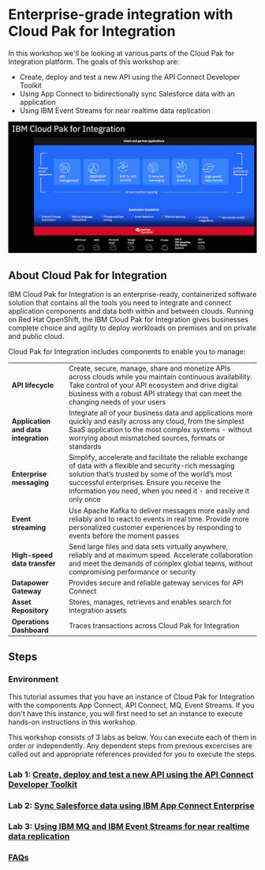 # Enterprise-grade integration with Cloud Pak for Integration

In this workshop we'll be looking at various parts of the Cloud Pak for Integration platform. The goals of this workshop are:

- Create, deploy and test a new API using the API Connect Developer Toolkit
- Using App Connect to bidirectionally sync Salesforce data with an application
- Using IBM Event Streams for near realtime data replication

![cp4int](./images/cp4int.png)

## About Cloud Pak for Integration

IBM Cloud Pak for Integration is an enterprise-ready, containerized software solution that contains all the tools you need to integrate and connect application components and data both within and between clouds. Running on Red Hat OpenShift, the IBM Cloud Pak for Integration gives businesses complete choice and agility to deploy workloads on premises and on private and public cloud.

Cloud Pak for Integration includes components to enable you to manage:

|   |   |
| - | - |
| **API lifecycle** | Create, secure, manage, share and monetize APIs across clouds while you maintain continuous availability. Take control of your API ecosystem and drive digital business with a robust API strategy that can meet the changing needs of your users |
| **Application and data integration** | Integrate all of your business data and applications more quickly and easily across any cloud, from the simplest SaaS application to the most complex systems - without worrying about mismatched sources, formats or standards |
| **Enterprise messaging** | Simplify, accelerate and facilitate the reliable exchange of data with a flexible and security-rich messaging solution that’s trusted by some of the world’s most successful enterprises. Ensure you receive the information you need, when you need it - and receive it only once |
| **Event streaming** | Use Apache Kafka to deliver messages more easily and reliably and to react to events in real time. Provide more personalized customer experiences by responding to events before the moment passes |
| **High-speed data transfer** | Send large files and data sets virtually anywhere, reliably and at maximum speed. Accelerate collaboration and meet the demands of complex global teams, without compromising performance or security |
| **Datapower Gateway** | Provides secure and reliable gateway services for API Connect |
| **Asset Repository** | Stores, manages, retrieves and enables search for integration assets |
| **Operations Dashboard** | Traces transactions across Cloud Pak for Integration |


## Steps

### Environment

This tutorial assumes that you have an instance of Cloud Pak for Integration with the components App Connect, API Connect, MQ, Event Streams. If you don't have this instance, you will first need to set an instance to execute hands-on instructions in this workshop.

This workshop consists of 3 labs as below. You can execute each of them in order or independently. Any dependent steps from previous excercises are called out and appropriate references provided for you to execute the steps.

### Lab 1: [Create, deploy and test a new API using the API Connect Developer Toolkit](./exercise-api-connect/README.md)

### Lab 2: [Sync Salesforce data using IBM App Connect Enterprise](./exercise-app-connect/README.md)

### Lab 3: [Using IBM MQ and IBM Event Streams for near realtime data replication](./exercise-event-streaming/README.md)

### [FAQs](./faq/README.md)